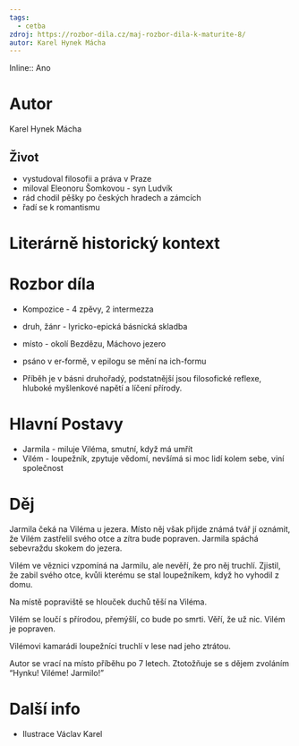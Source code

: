 ```yaml
---
tags:
  - cetba
zdroj: https://rozbor-dila.cz/maj-rozbor-dila-k-maturite-8/
autor: Karel Hynek Mácha
---
```

Inline:: Ano
# Autor
Karel Hynek Mácha
## Život
- vystudoval filosofii a práva v Praze
- miloval Eleonoru Šomkovou - syn Ludvík
- rád chodil pěšky po českých hradech a zámcích
- řadí se k romantismu
# Literárně historický kontext
# Rozbor díla
- Kompozice - 4 zpěvy, 2 intermezza
- druh, žánr - lyricko-epická básnická skladba
- místo - okolí Bezdězu, Máchovo jezero
- psáno v er-formě, v epilogu se mění na ich-formu

- Příběh je v básni druhořadý, podstatnější jsou filosofické reflexe, hluboké myšlenkové napětí a líčení přírody.
# Hlavní Postavy
- Jarmila - miluje Viléma, smutní, když má umřít
- Vilém - loupežník, zpytuje vědomí, nevšímá si moc lidí kolem sebe, viní společnost
# Děj
Jarmila čeká na Viléma u jezera. Místo něj však přijde známá tvář jí oznámit, že Vilém zastřelil svého otce a zítra bude popraven. Jarmila spáchá sebevraždu skokem do jezera. 

Vilém ve věznici vzpomíná na Jarmilu, ale nevěří, že pro něj truchlí. Zjistil, že zabil svého otce, kvůli kterému se stal loupežníkem, když ho vyhodil z domu.

Na místě popraviště se hlouček duchů těší na Viléma.

Vilém se loučí s přírodou, přemýšlí, co bude po smrti. Věří, že už nic. Vilém je popraven.

Vilémovi kamarádi loupežníci truchlí v lese nad jeho ztrátou.

Autor se vrací na místo příběhu po 7 letech. Ztotožňuje se s dějem zvoláním “Hynku! Viléme! Jarmilo!”
# Další info
- Ilustrace Václav Karel